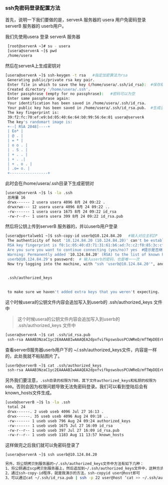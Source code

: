 ### ssh免密码登录配置方法

首先，说明一下我们要做的是，serverA 服务器的 usera 用户免密码登录 serverB 服务器的 userb用户。

我们先使用usera 登录 serverA 服务器

```bash
 [root@serverA ~]# su - usera
 [usera@serverA ~]$ pwd
 /home/usera
```

然后在serverA上生成密钥对

```bash
[usera@serverA ~]$ ssh-keygen -t rsa   #指定加密算法为rsa
 Generating public/private rsa key pair.
 Enter file in which to save the key (/home/usera/.ssh/id_rsa):  #保存私钥的文件全路径
 Created directory '/home/usera/.ssh'.
 Enter passphrase (empty for no passphrase):   #密码可以为空
 Enter same passphrase again:
 Your identification has been saved in /home/usera/.ssh/id_rsa.
 Your public key has been saved in /home/usera/.ssh/id_rsa.pub.  #生成公钥
 The key fingerprint is:
 39:f2:fc:70:ef:e9:bd:05:40:6e:64:b0:99:56:6e:01 usera@serverA
 The key's randomart image is:
 +--[ RSA 2048]----+
 | Eo* |
 | @ . |
 | = * |
 | o o . |
 | . S . |
 | + . . |
 | + . .|
 | + . o . |
 | .o= o. |
 +-----------------+
```

此时会在/home/usera/.ssh目录下生成密钥对

```bash
[usera@serverA ~]$ ls -la .ssh
 总用量 16
 drwx------ 2 usera usera 4096 8月 24 09:22 .
 drwxrwx--- 12 usera usera 4096 8月 24 09:22 ..
 -rw------- 1 usera usera 1675 8月 24 09:22 id_rsa
 -rw-r--r-- 1 usera usera 399 8月 24 09:22 id_rsa.pub
```

然后将公钥上传到serverB 服务器的，并以userb用户登录

```bash
[usera@portalweb1 ~]$ ssh-copy-id userb@10.124.84.20   #输入对应主机IP
 The authenticity of host '10.124.84.20 (10.124.84.20)' can't be established.
 RSA key fingerprint is f0:1c:05:40:d3:71:31:61:b6:ad:7c:c2:f0:85:3c:cf.
 Are you sure you want to continue connecting (yes/no)? yes  #提示是否继续连接，输入yes
 Warning: Permanently added '10.124.84.20' (RSA) to the list of known hosts.
 userb@10.124.84.29's password:  # 输入userb的密码，也是唯一一次
 Now try logging into the machine, with "ssh 'userb@10.124.84.20'", and check in:
 
 
 .ssh/authorized_keys
 
 
 to make sure we haven't added extra keys that you weren't expecting.

```

这个时候usera的公钥文件内容会追加写入到userb的 .ssh/authorized_keys 文件中

> 这个时候usera的公钥文件内容会追加写入到userb的 .ssh/authorized_keys 文件中

```bash
[usera@serverA ~]$ cat .ssh/id_rsa.pub
 ssh-rsa AAAAB3NzaC1yc2EAAAABIwAAAQEA2dpxfvifkpswsbusPCUWReD/mfTWpDEErHLWAxnixGiXLvHuS9QNavepZoCvpbZWHade88KLPkr5XEv6M5RscHXxmxJ1IE5vBLrrS0NDJf8AjCLQpTDguyerpLybONRFFTqGXAc/ximMbyHeCtI0vnuJlvET0pprj7bqmMXr/2lNlhIfxkZCxgZZQHgqyBQqk/RQweuYAiuMvuiM8Ssk/rdG8hL/n0eXjh9JV8H17od4htNfKv5+zRfbKi5vfsetfFN49Q4xa7SB9o7z6sCvrHjCMW3gbzZGYUPsj0WKQDTW2uN0nH4UgQo7JfyILRVZtwIm7P6YgsI7vma/vRP0aw== usera@serverA
```

查看serverB服务器userb用户下的 ~/.ssh/authorized_keys文件，内容是一样的，此处我就不粘贴图片了。

```bash
[userb@serverB ~]$ cat .ssh/authorized_keys
 ssh-rsa AAAAB3NzaC1yc2EAAAABIwAAAQEA2dpxfvifkpswsbusPCUWReD/mfTWpDEErHLWAxnixGiXLvHuS9QNavepZoCvpbZWHade88KLPkr5XEv6M5RscHXxmxJ1IE5vBLrrS0NDJf8AjCLQpTDguyerpLybONRFFTqGXAc/ximMbyHeCtI0vnuJlvET0pprj7bqmMXr/2lNlhIfxkZCxgZZQHgqyBQqk/RQweuYAiuMvuiM8Ssk/rdG8hL/n0eXjh9JV8H17od4htNfKv5+zRfbKi5vfsetfFN49Q4xa7SB9o7z6sCvrHjCMW3gbzZGYUPsj0WKQDTW2uN0nH4UgQo7JfyILRVZtwIm7P6YgsI7vma/vRP0aw== usera@serverA
```

另外我们要注意，`.ssh目录的权限为700，其下文件authorized_keys和私钥的权限为600`。否则会因为权限问题导致无法免密码登录。我们可以看到登陆后会有known_hosts文件生成。

```bash
[useb@serverB ~]$ ls -la .ssh
 total 24
 drwx------. 2 useb useb 4096 Jul 27 16:13 .
 drwx------. 35 useb useb 4096 Aug 24 09:18 ..
 -rw------- 1 useb useb 796 Aug 24 09:24 authorized_keys
 -rw------- 1 useb useb 1675 Jul 27 16:09 id_rsa
 -rw-r--r-- 1 useb useb 397 Jul 27 16:09 id_rsa.pub
 -rw-r--r-- 1 useb useb 1183 Aug 11 13:57 known_hosts
```

这样做完之后我们就可以免密码登录了

```bash
[usera@serverA ~]$ ssh userb@10.124.84.20
```

```bash
另外，将公钥拷贝到服务器的~/.ssh/authorized_keys文件中方法有如下几种：
1、将公钥通过scp拷贝到服务器上，然后追加到~/.ssh/authorized_keys文件中，这种方式比较麻烦。scp -P 22 ~/.ssh/id_rsa.pub user@host:~/。
2、通过ssh-copy-id程序，就是我演示的方法，ssh-copyid user@host即可
3、可以通过cat ~/.ssh/id_rsa.pub | ssh -p 22 user@host ‘cat >> ~/.ssh/authorized_keys’，这个也是比较常用的方法，因为可以更改端口号。
```





